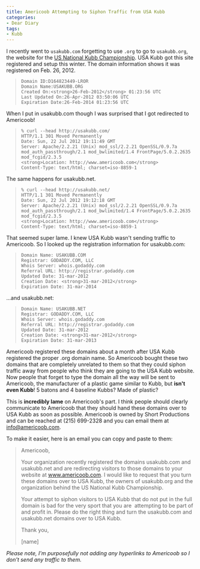 ```yaml
---
title: Americoob Attempting to Siphon Traffic from USA Kubb
categories:
- Dear Diary
tags:
- Kubb
---
```


I recently went to `usakubb.com` forgetting to use `.org` to go to `usakubb.org`, the website for the [US National Kubb Championship](http://usakubb.com/). USA Kubb got this site registered and setup this winter. The domain information shows it was registered on Feb. 26, 2012.

>     Domain ID:D164823449-LROR
>     Domain Name:USAKUBB.ORG
>     Created On:<strong>26-Feb-2012</strong> 01:23:56 UTC
>     Last Updated On:26-Apr-2012 03:50:06 UTC
>     Expiration Date:26-Feb-2014 01:23:56 UTC

When I put in usakubb.com though I was surprised that I got redirected to Americoob!

>     
>     % curl --head http://usakubb.com/
>     HTTP/1.1 301 Moved Permanently
>     Date: Sun, 22 Jul 2012 19:11:49 GMT
>     Server: Apache/2.2.21 (Unix) mod_ssl/2.2.21 OpenSSL/0.9.7a mod_auth_passthrough/2.1 mod_bwlimited/1.4 FrontPage/5.0.2.2635 mod_fcgid/2.3.5
>     <strong>Location: http://www.americoob.com</strong>
>     Content-Type: text/html; charset=iso-8859-1

The same happens for usakubb.net.

>     
>     % curl --head http://usakubb.net/
>     HTTP/1.1 301 Moved Permanently
>     Date: Sun, 22 Jul 2012 19:12:18 GMT
>     Server: Apache/2.2.21 (Unix) mod_ssl/2.2.21 OpenSSL/0.9.7a mod_auth_passthrough/2.1 mod_bwlimited/1.4 FrontPage/5.0.2.2635 mod_fcgid/2.3.5
>     <strong>Location: http://www.americoob.com</strong>
>     Content-Type: text/html; charset=iso-8859-1

That seemed super lame. I knew USA Kubb wasn't sending traffic to Americoob. So I looked up the registration information for usakubb.com:

>     
>     Domain Name: USAKUBB.COM
>     Registrar: GODADDY.COM, LLC
>     Whois Server: whois.godaddy.com
>     Referral URL: http://registrar.godaddy.com
>     Updated Date: 31-mar-2012
>     Creation Date: <strong>31-mar-2012</strong>
>     Expiration Date: 31-mar-2014

…and usakubb.net:

>     
>     Domain Name: USAKUBB.NET
>     Registrar: GODADDY.COM, LLC
>     Whois Server: whois.godaddy.com
>     Referral URL: http://registrar.godaddy.com
>     Updated Date: 31-mar-2012
>     Creation Date: <strong>31-mar-2012</strong>
>     Expiration Date: 31-mar-2013

Americoob registered these domains about a month after USA Kubb registered the proper .org domain name. So Americoob bought these two domains that are completely unrelated to them so that they could siphon traffic away from people who think they are going to the USA Kubb website. Now people that forget to type the domain all the way will be sent to Americoob, the manufacturer of a plastic game similar to Kubb, but **isn't even Kubb**! 5 batons and 4 baseline Kubbs? Made of plastic?

This is **incredibly lame** on Americoob's part. I think people should clearly communicate to Americoob that they should hand these domains over to USA Kubb as soon as possible. Americoob is owned by Short Productions and can be reached at (215) 699-2328 and you can email them at [info@americoob.com](mailto:info@americoob.com).

To make it easier, here is an email you can copy and paste to them:

> Americoob,
>
> Your organization recently registered the domains usakubb.com and usakubb.net and are redirecting visitors to those domains to your website at www.americoob.com. I would like to request that you turn these domains over to USA Kubb, the owners of usakubb.org and the organization behind the US National Kubb Championship.
> 
> Your attempt to siphon visitors to USA Kubb that do not put in the full domain is bad for the very sport that you are  attempting to be part of and profit in. Please do the right thing and turn the usakubb.com and usakubb.net domains over to USA Kubb.
> 
> Thank you,
> 
> [name]

_Please note, I'm purposefully not adding any hyperlinks to Americoob so I don't send any traffic to them._

